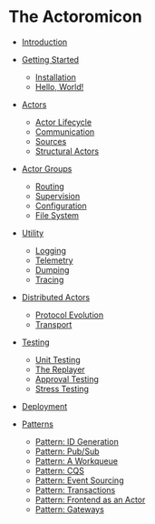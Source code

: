 # The Actoromicon

- [Introduction](ch01-00-introduction.md)

- [Getting Started]()
    - [Installation]()
    - [Hello, World!]()

- [Actors](ch03-00-actors.md)
    - [Actor Lifecycle](ch03-01-actor-lifecycle.md)
    - [Communication](ch03-02-communication.md)
    - [Sources]()
    - [Structural Actors]()

- [Actor Groups](ch04-00-groups.md)
    - [Routing]()
    - [Supervision]()
    - [Configuration]()
    - [File System](ch04-04-file-system.md)

- [Utility]()
    - [Logging]()
    - [Telemetry](ch05-02-telemetry.md)
    - [Dumping](ch05-03-dumping.md)
    - [Tracing](ch05-04-tracing.md)

- [Distributed Actors]()
    - [Protocol Evolution]()
    - [Transport]()

- [Testing]()
    - [Unit Testing]()
    - [The Replayer]()
    - [Approval Testing]()
    - [Stress Testing]()

- [Deployment]()

- [Patterns]()
    - [Pattern: ID Generation](ch09-01-id-generation.md)
    - [Pattern: Pub/Sub]()
    - [Pattern: A Workqueue]()
    - [Pattern: CQS]()
    - [Pattern: Event Sourcing]()
    - [Pattern: Transactions]()
    - [Pattern: Frontend as an Actor]()
    - [Pattern: Gateways]()
